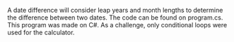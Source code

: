 A date difference will consider leap years and month lengths to determine the difference between two dates. The code can be found on program.cs. This program was made on C#. As a challenge, only conditional loops were used for the calculator. 
